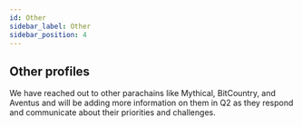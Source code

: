 ```yaml
---
id: Other
sidebar_label: Other
sidebar_position: 4
---
```


## Other profiles

We have reached out to other parachains like Mythical, BitCountry, and Aventus and will be adding more information on them in Q2 as they respond and communicate about their priorities and challenges.
